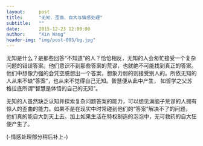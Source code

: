 ```yaml
---
layout:     post
title:      "无知、歪曲、自大与情感处理"
subtitle:   ""
date:       2015-12-23 12:00:00
author:     "Xin Wang"
header-img: "img/post-003/bg.jpg"
---
```


<p>无知是什么？是那些回答“不知道”的人？恰恰相反，无知的人会匆忙接受一个复杂问题的错误答案。他们意识不到那些答案的荒谬，也就绝不可能找到真正的答案。
他们中想像力强的会凭空臆想出一个答案，想象力弱的则接受别人的。所依无知的人从来不缺“答案”，也从来不觉得自己无知。智慧便从此中产生，
如哲学之父苏格拉底所谓“智慧是体悟的自己的无知”。</p>

<p>无知的人虽然缺乏认知并探索复杂问题答案的能力，可以想见满脑子荒谬的人拥有惊人的歪曲的能力。如果不是在现实中时常碰到他们的“答案”解决不了的问题，
他们真的能自大到天上去。加上如果生活在特权制造的泡泡中，无可救药的自大狂便产生了。</p>

<p>(-情感处理部分稍后补上-)</p>
